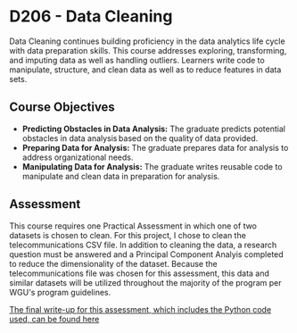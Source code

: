 # D206 - Data Cleaning

Data Cleaning continues building proficiency in the data analytics life cycle with data preparation skills. This course addresses exploring, transforming, and imputing data as well as handling outliers. Learners write code to manipulate, structure, and clean data as well as to reduce features in data sets.

## Course Objectives

- **Predicting Obstacles in Data Analysis:** The graduate predicts potential obstacles in data analysis based on the quality of data provided.
- **Preparing Data for Analysis:** The graduate prepares data for analysis to address organizational needs.
- **Manipulating Data for Analysis:** The graduate writes reusable code to manipulate and clean data in preparation for analysis.

## Assessment

This course requires one Practical Assessment in which one of two datasets is chosen to clean. For this project, I chose to clean the telecommunications CSV file. In addition to cleaning the data, a research question must be answered and a Principal Component Analyis completed to reduce the dimensionality of the dataset. Because the telecommunications file was chosen for this assessment, this data and similar datasets will be utilized throughout the majority of the program per WGU's program guidelines.

[The final write-up for this assessment, which includes the Python code used, can be found here](https://github.com/churchill-briana/MSDA/blob/main/Data%20Cleaning%20/Part%20One)
